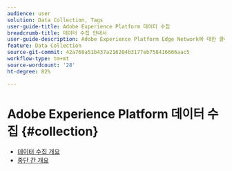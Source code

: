 ```yaml
---
audience: user
solution: Data Collection, Tags
user-guide-title: Adobe Experience Platform 데이터 수집
breadcrumb-title: 데이터 수집 안내서
user-guide-description: Adobe Experience Platform Edge Network에 대한 클라이언트측 데이터 수집을 활성화합니다.
feature: Data Collection
source-git-commit: 42a768a51b437a216204b3177eb758416666aac5
workflow-type: tm+mt
source-wordcount: '28'
ht-degree: 82%

---
```



# Adobe Experience Platform 데이터 수집 {#collection}

- [데이터 수집 개요](./home.md)
- [종단 간 개요](./e2e.md)
